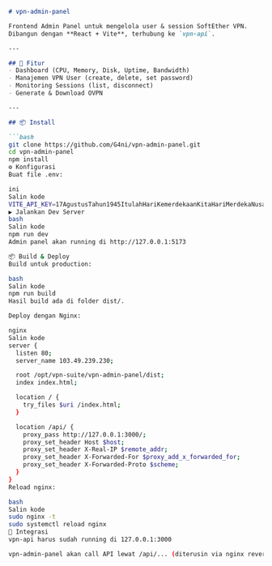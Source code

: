 ```markdown
# vpn-admin-panel

Frontend Admin Panel untuk mengelola user & session SoftEther VPN.  
Dibangun dengan **React + Vite**, terhubung ke `vpn-api`.

---

## 🚀 Fitur
- Dashboard (CPU, Memory, Disk, Uptime, Bandwidth)
- Manajemen VPN User (create, delete, set password)
- Monitoring Sessions (list, disconnect)
- Generate & Download OVPN

---

## 📦 Install

```bash
git clone https://github.com/G4ni/vpn-admin-panel.git
cd vpn-admin-panel
npm install
⚙️ Konfigurasi
Buat file .env:

ini
Salin kode
VITE_API_KEY=17AgustusTahun1945ItulahHariKemerdekaanKitaHariMerdekaNusaDanBangsa
▶️ Jalankan Dev Server
bash
Salin kode
npm run dev
Admin panel akan running di http://127.0.0.1:5173

📦 Build & Deploy
Build untuk production:

bash
Salin kode
npm run build
Hasil build ada di folder dist/.

Deploy dengan Nginx:

nginx
Salin kode
server {
  listen 80;
  server_name 103.49.239.230;

  root /opt/vpn-suite/vpn-admin-panel/dist;
  index index.html;

  location / {
    try_files $uri /index.html;
  }

  location /api/ {
    proxy_pass http://127.0.0.1:3000/;
    proxy_set_header Host $host;
    proxy_set_header X-Real-IP $remote_addr;
    proxy_set_header X-Forwarded-For $proxy_add_x_forwarded_for;
    proxy_set_header X-Forwarded-Proto $scheme;
  }
}
Reload nginx:

bash
Salin kode
sudo nginx -t
sudo systemctl reload nginx
🔗 Integrasi
vpn-api harus sudah running di 127.0.0.1:3000

vpn-admin-panel akan call API lewat /api/... (diterusin via nginx reverse proxy)
